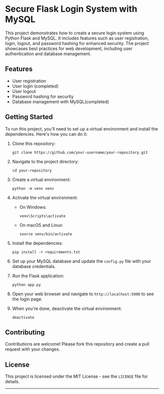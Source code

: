 # Secure Flask Login System with MySQL

This project demonstrates how to create a secure login system using Python Flask and MySQL. It includes features such as user registration, login, logout, and password hashing for enhanced security. The project showcases best practices for web development, including user authentication and database management.

## Features

- User registration
- User login (completed)
- User logout
- Password hashing for security
- Database management with MySQL(completed)

## Getting Started

To run this project, you'll need to set up a virtual environment and install the dependencies. Here's how you can do it:

1. Clone this repository:

   ```
   git clone https://github.com/your-username/your-repository.git
   ```

2. Navigate to the project directory:

   ```
   cd your-repository
   ```

3. Create a virtual environment:

   ```
   python -m venv venv
   ```

4. Activate the virtual environment:

   - On Windows:
     ```
     venv\Scripts\activate
     ```
   - On macOS and Linux:
     ```
     source venv/bin/activate
     ```

5. Install the dependencies:

   ```
   pip install -r requirements.txt
   ```

6. Set up your MySQL database and update the `config.py` file with your database credentials.

7. Run the Flask application:

   ```
   python app.py
   ```

8. Open your web browser and navigate to `http://localhost:5000` to see the login page.

9. When you're done, deactivate the virtual environment:

   ```
   deactivate
   ```

## Contributing

Contributions are welcome! Please fork this repository and create a pull request with your changes.

## License

This project is licensed under the MIT License - see the `LICENSE` file for details.

---
